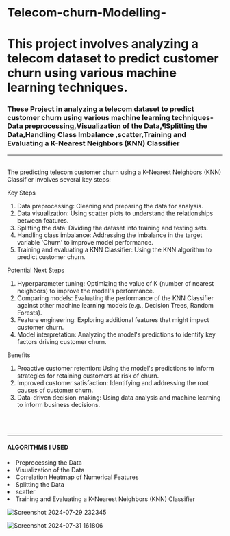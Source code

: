 # Telecom-churn-Modelling-
<h1>This project involves analyzing a telecom dataset to predict customer churn using various machine learning techniques. </h1> 
<h3>These Project in  analyzing a telecom dataset to predict customer churn using various machine learning techniques- Data preprocessing,Visualization of the Data,¶Splitting the Data,Handling Class Imbalance ,scatter,Training and Evaluating a K-Nearest Neighbors (KNN) Classifier</h3>
<hr>
<br>
The predicting telecom customer churn using a K-Nearest Neighbors (KNN) Classifier involves several key steps:

Key Steps
1. Data preprocessing: Cleaning and preparing the data for analysis.
2. Data visualization: Using scatter plots to understand the relationships between features.
3. Splitting the data: Dividing the dataset into training and testing sets.
4. Handling class imbalance: Addressing the imbalance in the target variable 'Churn' to improve model performance.
5. Training and evaluating a KNN Classifier: Using the KNN algorithm to predict customer churn.

Potential Next Steps
1. Hyperparameter tuning: Optimizing the value of K (number of nearest neighbors) to improve the model's performance.
2. Comparing models: Evaluating the performance of the KNN Classifier against other machine learning models (e.g., Decision Trees, Random Forests).
3. Feature engineering: Exploring additional features that might impact customer churn.
4. Model interpretation: Analyzing the model's predictions to identify key factors driving customer churn.

Benefits
1. Proactive customer retention: Using the model's predictions to inform strategies for retaining customers at risk of churn.
2. Improved customer satisfaction: Identifying and addressing the root causes of customer churn.
3. Data-driven decision-making: Using data analysis and machine learning to inform business decisions.

<br>
<br>
<hr>
<h4>ALGORITHMS I USED</h4>
<li>Preprocessing the Data</li>
<li>Visualization of the Data</li>
<li>Correlation Heatmap of Numerical Features</li>
<li>Splitting the Data</li>
<li>scatter</li>
<li>Training and Evaluating a K-Nearest Neighbors (KNN) Classifier</li>

![Screenshot 2024-07-29 232345](https://github.com/user-attachments/assets/a8f202e2-1029-43b9-90fd-4f329ee27c20)

![Screenshot 2024-07-31 161806](https://github.com/user-attachments/assets/5bc7e1f5-b1f1-4405-9be1-dd1bc20b7f0d)

